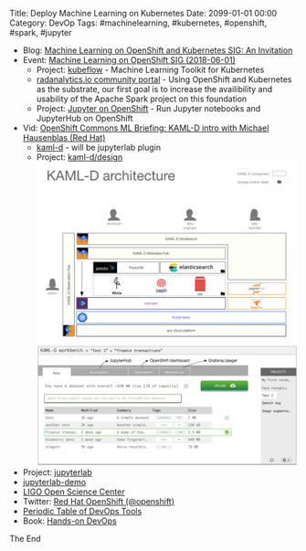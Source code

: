 Title: Deploy Machine Learning on Kubernetes
Date: 2099-01-01 00:00
Category: DevOp
Tags: #machinelearning, #kubernetes, #openshift, #spark, #jupyter

* Blog: [Machine Learning on OpenShift and Kubernetes SIG: An Invitation](https://blog.openshift.com/machine-learning-on-openshift-and-kubernetes-sig-an-invitation/)
* Event: [Machine Learning on OpenShift SIG (2018-06-01)](https://live-timely-objzoywz.time.ly/event/machine-learning-on-openshift-sig-3/?instance_id=397)
    * Project: [kubeflow](https://github.com/kubeflow/kubeflow) - Machine Learning Toolkit for Kubernetes
    * [radanalytics.io community portal](https://radanalytics.io/) - Using OpenShift and Kubernetes as the substrate, our first goal is to increase the availibility and usability of the Apache Spark project on this foundation
    * Project: [Jupyter on OpenShift](https://github.com/jupyter-on-openshift) - Run Jupyter notebooks and JupyterHub on OpenShift
* Vid: [OpenShift Commons ML Briefing: KAML-D intro with Michael Hausenblas (Red Hat)](https://www.youtube.com/watch?v=iDMJd1JfByo&feature=youtu.be&list=PLaR6Rq6Z4IqcOF3f9GfPUCZ_l_4Vlnrwg)
    * [kaml-d](http://design.kamld.com/) - will be jupyterlab plugin
    * Project: [kaml-d/design](https://github.com/kaml-d/design)  
    ![kaml-d architecture](https://github.com/kaml-d/design/blob/master/img/kaml-d_system-architecture.png)  
    ![kaml-d ux](https://github.com/kaml-d/design/blob/master/img/kaml-d_ux.png)
* Project: [jupyterlab](https://github.com/jupyterlab/jupyterlab/)
* [jupyterlab-demo](https://hub.mybinder.org/user/jupyterlab-jupyterlab-demo-b80uvhxl/lab)
* [LIGO Open Science Center](https://losc.ligo.org/tutorials/)
* Twitter: [Red Hat OpenShift (@openshift)](https://twitter.com/openshift)
* [Periodic Table of DevOps Tools](https://xebialabs.com/periodic-table-of-devops-tools/)
* Book: [Hands-on DevOps](https://www.packtpub.com/virtualization-and-cloud/hands-devops)

The End
